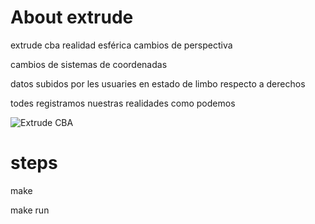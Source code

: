 # About extrude

extrude cba realidad esférica cambios de perspectiva

cambios de sistemas de coordenadas

datos subidos por les usuaries en estado de limbo respecto a derechos

todes registramos nuestras realidades como podemos

![Extrude CBA](bin/data/terminal.png)

# steps
make

make run

